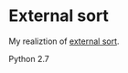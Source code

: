 # External sort 
My realiztion of [external sort](https://en.wikipedia.org/wiki/External_sorting).

Python 2.7